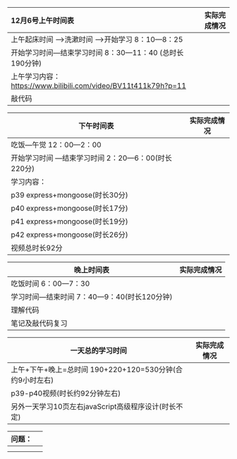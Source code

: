 | 12月6号上午时间表                                            | 实际完成情况 |
| :----------------------------------------------------------- | ------------ |
| 上午起床时间 —>洗漱时间 —>开始学习         8：10—8：25       |              |
| 开始学习时间—结束学习时间                           8：30—11：40 (总时长190分钟) |              |
| 上午学习内容：https://www.bilibili.com/video/BV11t411k79h?p=11 |              |
| 敲代码                                                       |              |



| 下午时间表                                                 | 实际完成情况 |
| ---------------------------------------------------------- | ------------ |
| 吃饭—午觉   12：00—2：00                                   |              |
| 开始学习时间 —结束学习时间          2：20—6：00(时长220分) |              |
| 学习内容：                                                 |              |
| p39  express+mongoose(时长30分)                            |              |
| p40  express+mongoose(时长17分)                            |              |
| p41 express+mongoose(时长19分)                             |              |
| p42 express+mongoose(时长26分)                             |              |
| 视频总时长92分                                             |              |



| 晚上时间表                                        | 实际完成情况 |
| ------------------------------------------------- | ------------ |
| 吃饭时间         6：00—7：30                      |              |
| 学习时间—结束时间        7：40—9：40(时长120分钟) |              |
| 理解代码                                          |              |
| 笔记及敲代码复习                                  |              |



| 一天总的学习时间                                             | 实际完成情况 |
| ------------------------------------------------------------ | ------------ |
| 上午+下午+晚上=总时间                190+220+120=530分钟(合约9小时左右) |              |
| p39-p40视频(时长约92分钟左右)                                |              |
| 另外一天学习10页左右javaScript高级程序设计(时长不定)         |              |




| 问题： |      |
| ------ | ---- |
|        |      |
|        |      |

